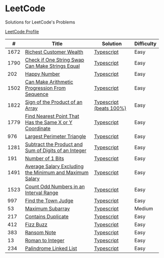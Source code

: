 # LeetCode
Solutions for LeetCode's Problems

[LeetCode Profile](https://leetcode.com/tthomasagg/)

| #    | Title                                                                                                                                             | Solution                                                                                                                                        | Difficulty |
| ---- | ------------------------------------------------------------------------------------------------------------------------------------------------- | ----------------------------------------------------------------------------------------------------------------------------------------------- | ---------- |
| 1672 | [Richest Customer Wealth](https://leetcode.com/problems/richest-customer-wealth/)                                                                 | [Typescript](https://github.com/tthomasagg/leetcode/blob/main/typescript/1672-richest-customer-wealth/index.ts)                                 | Easy       |
| 1790 | [Check if One String Swap Can Make Strings Equal](https://leetcode.com/problems/check-if-one-string-swap-can-make-strings-equal/)                 | [Typescript](https://github.com/tthomasagg/leetcode/blob/main/typescript/1790-check-if-one-string-swap-can-make-strings-equal/index.ts)         | Easy       |
| 202  | [Happy Number](https://leetcode.com/problems/happy-number/)                                                                                       | [Typescript](https://github.com/tthomasagg/leetcode/blob/main/typescript/202-happy-number/index.ts)                                             | Easy       |
| 1502 | [Can Make Arithmetic Progression From Sequence](https://leetcode.com/problems/can-make-arithmetic-progression-from-sequence/)                     | [Typescript](https://github.com/tthomasagg/leetcode/blob/main/typescript/1502-can-make-arithmetic-progression-from-sequence/index.ts)           | Easy       |
| 1822 | [Sign of the Product of an Array](https://leetcode.com/problems/sign-of-the-product-of-an-array/)                                                 | [Typescript (beats 100%)](https://github.com/tthomasagg/leetcode/blob/main/typescript/1822-sign-of-the-product-of-an-array/index.ts)            | Easy       |
| 1779 | [Find Nearest Point That Has the Same X or Y Coordinate](https://leetcode.com/problems/find-nearest-point-that-has-the-same-x-or-y-coordinate/)   | [Typescript](https://github.com/tthomasagg/leetcode/blob/main/typescript/1779-find-nearest-point-that-has-the-same-x-or-y-coordinate/index.ts)  | Easy       |
| 976  | [Largest Perimeter Triangle](https://leetcode.com/problems/largest-perimeter-triangle/)                                                           | [Typescript](https://github.com/tthomasagg/leetcode/blob/main/typescript/976-largest-perimeter-triangle/index.ts)                               | Easy       |
| 1281 | [Subtract the Product and Sum of Digits of an Integer](https://leetcode.com/problems/subtract-the-product-and-sum-of-digits-of-an-integer/)       | [Typescript](https://github.com/tthomasagg/leetcode/blob/main/typescript/1281-subtract-the-product-and-sum-of-digits-of-an-integer/index.ts)    | Easy       |
| 191  | [Number of 1 Bits](https://leetcode.com/problems/number-of-1-bits/)                                                                               | [Typescript](https://github.com/tthomasagg/leetcode/blob/main/typescript/191-number-of-1-bits/index.ts)                                         | Easy       |
| 1491 | [Average Salary Excluding the Minimum and Maximum Salary](https://leetcode.com/problems/average-salary-excluding-the-minimum-and-maximum-salary/) | [Typescript](https://github.com/tthomasagg/leetcode/blob/main/typescript/1491-average-salary-excluding-the-minimum-and-maximum-salary/index.ts) | Easy       |
| 1523 | [Count Odd Numbers in an Interval Range](https://leetcode.com/problems/count-odd-numbers-in-an-interval-range/)                                   | [Typescript](https://github.com/tthomasagg/leetcode/blob/main/typescript/1523-count-odd-numbers-in-an-interval-range/index.ts)                  | Easy       |
| 997  | [Find the Town Judge](https://leetcode.com/problems/find-the-town-judge/)                                                                         | [Typescript](https://github.com/tthomasagg/leetcode/blob/main/typescript/997-find-the-town-judge/index.ts)                                      | Easy       |
| 53   | [Maximum Subarray](https://leetcode.com/problems/maximum-subarray/)                                                                               | [Typescript](https://github.com/tthomasagg/leetcode/blob/main/typescript/53-maximum-subarray/index.ts)                                          | Medium     |
| 217  | [Contains Duplicate](https://leetcode.com/problems/contains-duplicate/)                                                                           | [Typescript](https://github.com/tthomasagg/leetcode/blob/main/typescript/217-contains-duplicate/index.ts)                                       | Easy       |
| 412  | [Fizz Buzz](https://leetcode.com/problems/fizz-buzz/)                                                                                             | [Typescript](https://github.com/tthomasagg/leetcode/blob/main/typescript/412-fizz-buzz/index.ts)                                                | Easy       |
| 383  | [Ransom Note](https://leetcode.com/problems/ransom-note/)                                                                                         | [Typescript](https://github.com/tthomasagg/leetcode/blob/main/typescript/383-ransom-note/index.ts)                                              | Easy       |
| 13   | [Roman to Integer](https://leetcode.com/problems/roman-to-integer/)                                                                               | [Typescript](https://github.com/tthomasagg/leetcode/blob/main/typescript/13-roman-to-integer/index.ts)                                          | Easy       |
| 234  | [Palindrome Linked List](https://leetcode.com/problems/palindrome-linked-list/)                                                                   | [Typescript](https://github.com/tthomasagg/leetcode/blob/main/typescript/234-palindrome-linked-list/index.ts)                                   | Easy       |
